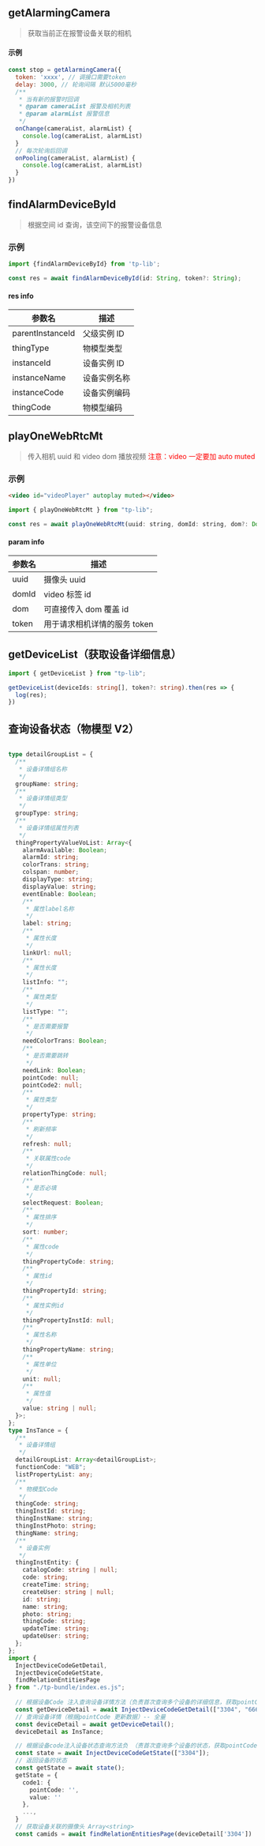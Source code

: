 ## getAlarmingCamera

> 获取当前正在报警设备关联的相机

#### 示例

```js
const stop = getAlarmingCamera({
  token: 'xxxx', // 调接口需要token
  delay: 3000, // 轮询间隔 默认5000毫秒
  /**
   * 当有新的报警时回调
   * @param cameraList 报警及相机列表
   * @param alarmList 报警信息
   */
  onChange(cameraList, alarmList) {
    console.log(cameraList, alarmList)
  }
  // 每次轮询后回调
  onPooling(cameraList, alarmList) {
    console.log(cameraList, alarmList)
  }
})
```

## findAlarmDeviceById

> 根据空间 id 查询，该空间下的报警设备信息

### 示例

```js
import {findAlarmDeviceById} from 'tp-lib';

const res = await findAlarmDeviceById(id: String, token?: String);
```

#### res info

| 参数名           | 描述         |
| ---------------- | ------------ |
| parentInstanceId | 父级实例 ID  |
| thingType        | 物模型类型   |
| instanceId       | 设备实例 ID  |
| instanceName     | 设备实例名称 |
| instanceCode     | 设备实例编码 |
| thingCode        | 物模型编码   |

## playOneWebRtcMt

> 传入相机 uuid 和 video dom 播放视频
> <font color="red">注意：video 一定要加 auto muted</font>

### 示例

```html
<video id="videoPlayer" autoplay muted></video>
```

```js
import { playOneWebRtcMt } from "tp-lib";

const res = await playOneWebRtcMt(uuid: string, domId: string, dom?: Document, token?: string);
```

#### param info

| 参数名 | 描述                         |
| ------ | ---------------------------- |
| uuid   | 摄像头 uuid                  |
| domId  | video 标签 id                |
| dom    | 可直接传入 dom 覆盖 id       |
| token  | 用于请求相机详情的服务 token |

## getDeviceList（获取设备详细信息）

```ts
import { getDeviceList } from "tp-lib";

getDeviceList(deviceIds: string[], token?: string).then(res => {
  log(res);
})
```

##  查询设备状态（物模型 V2）
``` ts

type detailGroupList = {
  /**
   * 设备详情组名称
   */
  groupName: string;
  /**
   * 设备详情组类型
   */
  groupType: string;
  /**
   * 设备详情组属性列表
   */
  thingPropertyValueVoList: Array<{
    alarmAvailable: Boolean;
    alarmId: string;
    colorTrans: string;
    colspan: number;
    displayType: string;
    displayValue: string;
    eventEnable: Boolean;
    /**
     * 属性label名称
     */
    label: string;
    /**
     * 属性长度
     */
    linkUrl: null;
    /**
     * 属性长度
     */
    listInfo: "";
    /**
     * 属性类型
     */
    listType: "";
    /**
     * 是否需要报警
     */
    needColorTrans: Boolean;
    /**
     * 是否需要跳转
     */
    needLink: Boolean;
    pointCode: null;
    pointCode2: null;
    /**
     * 属性类型
     */
    propertyType: string;
    /**
     * 刷新频率
     */
    refresh: null;
    /**
     * 关联属性code
     */
    relationThingCode: null;
    /**
     * 是否必填
     */
    selectRequest: Boolean;
    /**
     * 属性排序
     */
    sort: number;
    /**
     * 属性code
     */
    thingPropertyCode: string;
    /**
     * 属性id
     */
    thingPropertyId: string;
    /**
     * 属性实例id
     */
    thingPropertyInstId: null;
    /**
     * 属性名称
     */
    thingPropertyName: string;
    /**
     * 属性单位
     */
    unit: null;
    /**
     * 属性值
     */
    value: string | null;
  }>;
};
type InsTance = {
  /**
   * 设备详情组
   */
  detailGroupList: Array<detailGroupList>;
  functionCode: "WEB";
  listPropertyList: any;
  /**
   * 物模型Code
   */
  thingCode: string;
  thingInstId: string;
  thingInstName: string;
  thingInstPhoto: string;
  thingName: string;
  /**
   * 设备实例
   */
  thingInstEntity: {
    catalogCode: string | null;
    code: string;
    createTime: string;
    createUser: string | null;
    id: string;
    name: string;
    photo: string;
    thingCode: string;
    updateTime: string;
    updateUser: string;
  };
};
import {
  InjectDeviceCodeGetDetail,
  InjectDeviceCodeGetState,
  findRelationEntitiesPage
} from "./tp-bundle/index.es.js";
  
  // 根据设备Code 注入查询设备详情方法（负责首次查询多个设备的详细信息，获取pointCode，value） -- 全量
  const getDeviceDetail = await InjectDeviceCodeGetDetail(["3304", "666"]);
  // 查询设备详情（根据pointCode 更新数据）-- 全量
  const deviceDetail = await getDeviceDetail();
  deviceDetail as InsTance;

  // 根据设备code注入设备状态查询方法负 （责首次查询多个设备的状态，获取pointCode，value） 
  const state = await InjectDeviceCodeGetState(["3304"]);
  // 返回设备的状态
  const getState = await state();
  getState = {
    code1: {
      pointCode: '',
      value: ''
    },
    ...,
  }
  // 获取设备关联的摄像头 Array<string>
  const camids = await findRelationEntitiesPage(deviceDetail['3304'])



```

